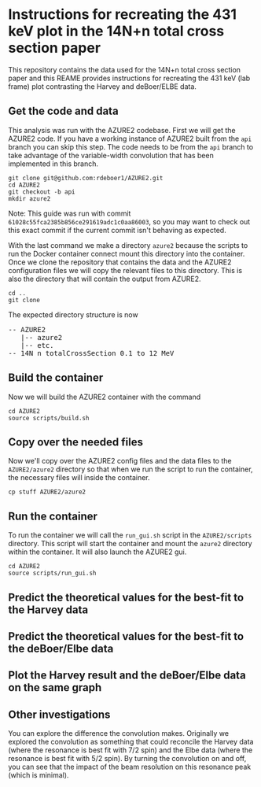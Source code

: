 # Instructions for recreating the 431 keV plot in the 14N+n total cross section paper

This repository contains the data used for the 14N+n total cross section paper and this REAME provides instructions for recreating the 431 keV (lab frame) plot contrasting the Harvey and deBoer/ELBE data.

## Get the code and data

This analysis was run with the AZURE2 codebase.  First we will get the AZURE2 code.  If you have a working instance of AZURE2 built from the `api` branch you can skip this step.  The code needs to be from the `api` branch to take advantage of the variable-width convolution that has been implemented in this branch.

```
git clone git@github.com:rdeboer1/AZURE2.git
cd AZURE2
git checkout -b api
mkdir azure2
```

Note: This guide was run with commit `61028c55fca2385b856ce291619adc1c0aa86003`, so you may want to check out this exact commit if the current commit isn't behaving as expected.

With the last command we make a directory `azure2` because the scripts to run the Docker container connect mount this directory into the container.  Once we clone the repository that contains the data and the AZURE2 configuration files we will copy the relevant files to this directory.  This is also the directory that will contain the output from AZURE2.

```
cd ..
git clone

```

The expected directory structure is now

<pre>
-- AZURE2
   |-- azure2
   |-- etc.
-- 14N_n_totalCrossSection_0.1_to_12_MeV
</pre>

## Build the container

Now we will build the AZURE2 container with the command

```
cd AZURE2
source scripts/build.sh
```

## Copy over the needed files

Now we'll copy over the AZURE2 config files and the data files to the `AZURE2/azure2` directory so that when we run the script to run the container, the necessary files will inside the container.

```
cp stuff AZURE2/azure2
```

## Run the container

To run the container we will call the `run_gui.sh` script in the `AZURE2/scripts` directory.  This script will start the container and mount the `azure2` directory within the container.  It will also launch the AZURE2 gui.

```
cd AZURE2
source scripts/run_gui.sh
```

## Predict the theoretical values for the best-fit to the Harvey data

## Predict the theoretical values for the best-fit to the deBoer/Elbe data

## Plot the Harvey result and the deBoer/Elbe data on the same graph

## Other investigations

You can explore the difference the convolution makes.  Originally we explored the convolution as something that could reconcile the Harvey data (where the resonance is best fit with 7/2 spin) and the Elbe data (where the resonance is best fit with 5/2 spin).  By turning the convolution on and off, you can see that the impact of the beam resolution on this resonance peak (which is minimal).

